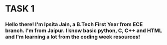 # TASK 1

### Hello there! I'm Ipsita Jain, a B.Tech First Year from ECE branch. I'm from Jaipur. I know basic python, C, C++ and HTML and I'm learning a lot from the coding week resources!
